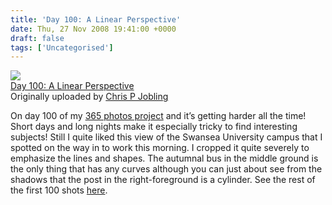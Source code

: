 ```yaml
---
title: 'Day 100: A Linear Perspective'
date: Thu, 27 Nov 2008 19:41:00 +0000
draft: false
tags: ['Uncategorised']
---
```


[![](http://farm4.static.flickr.com/3048/3063437971_933d418a6f_m.jpg)](http://www.flickr.com/photos/cpjobling/3063437971/ "photo sharing")  
[Day 100: A Linear Perspective](http://www.flickr.com/photos/cpjobling/3063437971/)  
Originally uploaded by [Chris P Jobling](http://www.flickr.com/people/cpjobling/)

On day 100 of my [365 photos project](http://crispyj2.blogspot.com/2008/10/66-down-299-to-go-my-365-photos-project.html) and it’s getting harder all the time! Short days and long nights make it especially tricky to find interesting subjects! Still I quite liked this view of the Swansea University campus that I spotted on the way in to work this morning. I cropped it quite severely to emphasize the lines and shapes. The autumnal bus in the middle ground is the only thing that has any curves although you can just about see from the shadows that the post in the right-foreground is a cylinder. See the rest of the first 100 shots [here](http://flickr.com/photos/cpjobling/sets/72157606849407938/ "More from Crispy's 365 Photos Project").